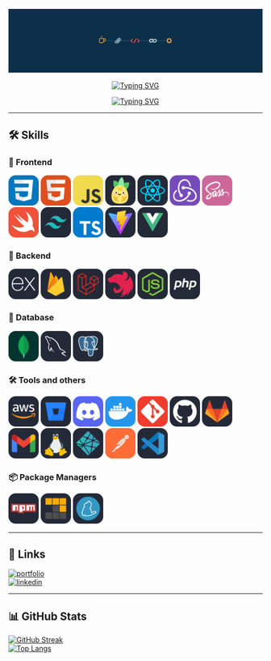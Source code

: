 <p align="center">
  <img src="./assets/img/banner.jpg" alt="Luis Trinidad Banner" />
</p>

<div align="center">

[![Typing SVG](https://readme-typing-svg.demolab.com?font=Fira+Code&size=21&letterSpacing=2px&duration=3000&pause=&color=F7F7F7&multiline=true&repeat=false&width=435&lines=Luis+de+Jesus+Trinidad+Garcia)](https://git.io/typing-svg)

[![Typing SVG](https://readme-typing-svg.demolab.com?font=Fira+Code&weight=400&size=21&letterSpacing=2px&pause=1000&color=F72C2C&multiline=true&width=435&height=90&lines=Full-Stack+Web+Developer;I+build+clean+and+intuitive+web+apps;Clean+code+is+my+priority)](https://git.io/typing-svg)

</div>

---

## 🛠️ Skills

### 🚀 Frontend
<p>
  <img src="./assets/CSS.svg" height="60" alt="CSS" />
  <img src="./assets/HTML.svg" height="60" alt="HTML" />
  <img src="./assets/JavaScript.svg" height="60" alt="JavaScript" />
  <img src="./assets/Pinia-Dark.svg" height="60" alt="Pinia" />
  <img src="./assets/React-Dark.svg" height="60" alt="React" />
  <img src="./assets/Redux.svg" height="60" alt="Redux" />
  <img src="./assets/Sass.svg" height="60" alt="Sass" />
  <img src="./assets/Swift.svg" height="60" alt="Swift" />
  <img src="./assets/TailwindCSS-Dark.svg" height="60" alt="Tailwind CSS" />
  <img src="./assets/TypeScript.svg" height="60" alt="TypeScript" />
  <img src="./assets/Vite-Dark.svg" height="60" alt="Vite" />
  <img src="./assets/VueJS-Dark.svg" height="60" alt="Vue" />
</p>

### 🧰 Backend
<p>
  <img src="./assets/ExpressJS-Dark.svg" height="60" alt="Express.js" />
  <img src="./assets/Firebase-Dark.svg" height="60" alt="Firebase" />
  <img src="./assets/Laravel-Dark.svg" height="60" alt="Laravel" />
  <img src="./assets/NestJS-Dark.svg" height="60" alt="NestJS" />
  <img src="./assets/NodeJS-Dark.svg" height="60" alt="Node.js" />
  <img src="./assets/PHP-Dark.svg" height="60" alt="PHP" />
</p>

### 💾 Database
<p>
  <img src="./assets/MongoDB.svg" height="60" alt="MongoDB" />
  <img src="./assets/MySQL-Dark.svg" height="60" alt="MySQL" />
  <img src="./assets/PostgreSQL-Dark.svg" height="60" alt="PostgreSQL" />
</p>

### 🛠️ Tools and others
<p>
  <img src="./assets/AWS-Dark.svg" height="60" alt="AWS" />
  <img src="./assets/BitBucket-Dark.svg" height="60" alt="BitBucket" />
  <img src="./assets/Discord.svg" height="60" alt="Discord" />
  <img src="./assets/Docker.svg" height="60" alt="Docker" />
  <img src="./assets/Git.svg" height="60" alt="Git" />
  <img src="./assets/Github-Dark.svg" height="60" alt="GitHub" />
  <img src="./assets/GitLab-Dark.svg" height="60" alt="GitLab" />
  <img src="./assets/Gmail-Dark.svg" height="60" alt="Gmail" />
  <img src="./assets/Linux-Dark.svg" height="60" alt="Linux" />
  <img src="./assets/Netlify-Dark.svg" height="60" alt="Netlify" />
  <img src="./assets/Postman.svg" height="60" alt="Postman" />
  <img src="./assets/VSCode-Dark.svg" height="60" alt="VS Code" />
</p>

### 📦 Package Managers
<p>
  <img src="./assets/Npm-Dark.svg" height="60" alt="npm" />
  <img src="./assets/Pnpm-Dark.svg" height="60" alt="pnpm" />
  <img src="./assets/Yarn-Dark.svg" height="60" alt="yarn" />
</p>

---

## 🔗 Links
[![portfolio](https://img.shields.io/badge/my_portfolio-000?style=for-the-badge&logo=ko-fi&logoColor=white)](/)  
[![linkedin](https://img.shields.io/badge/linkedin-0A66C2?style=for-the-badge&logo=linkedin&logoColor=white)](https://www.linkedin.com/in/luis-de-jes%C3%BAs-trinidad-garcia-1237a2299/)

---

## 📊 GitHub Stats
[![GitHub Streak](https://streak-stats.demolab.com?user=Luis-Trinidad&theme=monokai&short_numbers=true&card_width=846)](https://git.io/streak-stats)  
[![Top Langs](https://github-readme-stats.vercel.app/api/top-langs/?username=Luis-Trinidad&layout=compact&text_color=daf7dc&bg_color=151515&hide=css,html,php)](https://github.com/anuraghazra/github-readme-stats)
